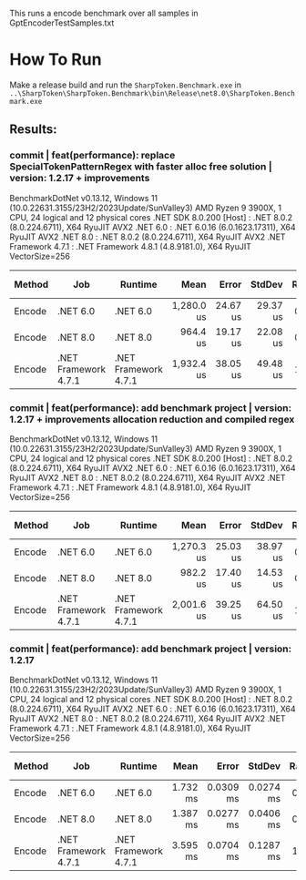 

This runs a encode benchmark over all samples in GptEncoderTestSamples.txt

# How To Run

Make a release build and run the `SharpToken.Benchmark.exe`
in `..\SharpToken\SharpToken.Benchmark\bin\Release\net8.0\SharpToken.Benchmark.exe`




## Results:


### commit | feat(performance): replace SpecialTokenPatternRegex with faster alloc free solution | version: 1.2.17 + improvements

BenchmarkDotNet v0.13.12, Windows 11 (10.0.22631.3155/23H2/2023Update/SunValley3)
AMD Ryzen 9 3900X, 1 CPU, 24 logical and 12 physical cores
.NET SDK 8.0.200
  [Host]               : .NET 8.0.2 (8.0.224.6711), X64 RyuJIT AVX2
  .NET 6.0             : .NET 6.0.16 (6.0.1623.17311), X64 RyuJIT AVX2
  .NET 8.0             : .NET 8.0.2 (8.0.224.6711), X64 RyuJIT AVX2
  .NET Framework 4.7.1 : .NET Framework 4.8.1 (4.8.9181.0), X64 RyuJIT VectorSize=256


| Method | Job                  | Runtime              | Mean       | Error    | StdDev   | Ratio | RatioSD | Gen0     | Gen1    | Allocated  | Alloc Ratio |
|------- |--------------------- |--------------------- |-----------:|---------:|---------:|------:|--------:|---------:|--------:|-----------:|------------:|
| Encode | .NET 6.0             | .NET 6.0             | 1,280.0 us | 24.67 us | 29.37 us |  0.66 |    0.02 | 105.4688 |  7.8125 |  876.45 KB |        0.84 |
| Encode | .NET 8.0             | .NET 8.0             |   964.4 us | 19.17 us | 22.08 us |  0.50 |    0.02 | 105.4688 |  8.7891 |  867.93 KB |        0.83 |
| Encode | .NET Framework 4.7.1 | .NET Framework 4.7.1 | 1,932.4 us | 38.05 us | 49.48 us |  1.00 |    0.00 | 169.9219 | 15.6250 | 1045.58 KB |        1.00 |


### commit | feat(performance): add benchmark project | version: 1.2.17 + improvements allocation reduction and compiled regex

BenchmarkDotNet v0.13.12, Windows 11 (10.0.22631.3155/23H2/2023Update/SunValley3)
AMD Ryzen 9 3900X, 1 CPU, 24 logical and 12 physical cores
.NET SDK 8.0.200
  [Host]               : .NET 8.0.2 (8.0.224.6711), X64 RyuJIT AVX2
  .NET 6.0             : .NET 6.0.16 (6.0.1623.17311), X64 RyuJIT AVX2
  .NET 8.0             : .NET 8.0.2 (8.0.224.6711), X64 RyuJIT AVX2
  .NET Framework 4.7.1 : .NET Framework 4.8.1 (4.8.9181.0), X64 RyuJIT VectorSize=256


| Method | Job                  | Runtime              | Mean       | Error    | StdDev   | Ratio | RatioSD | Gen0     | Gen1    | Allocated  | Alloc Ratio |
|------- |--------------------- |--------------------- |-----------:|---------:|---------:|------:|--------:|---------:|--------:|-----------:|------------:|
| Encode | .NET 6.0             | .NET 6.0             | 1,270.3 us | 25.03 us | 38.97 us |  0.64 |    0.03 | 105.4688 |  7.8125 |  876.45 KB |        0.84 |
| Encode | .NET 8.0             | .NET 8.0             |   982.2 us | 17.40 us | 14.53 us |  0.49 |    0.02 | 105.4688 |  7.8125 |  867.94 KB |        0.83 |
| Encode | .NET Framework 4.7.1 | .NET Framework 4.7.1 | 2,001.6 us | 39.25 us | 64.50 us |  1.00 |    0.00 | 167.9688 | 15.6250 | 1045.58 KB |        1.00 |


### commit | feat(performance): add benchmark project | version: 1.2.17

BenchmarkDotNet v0.13.12, Windows 11 (10.0.22631.3155/23H2/2023Update/SunValley3)
AMD Ryzen 9 3900X, 1 CPU, 24 logical and 12 physical cores
.NET SDK 8.0.200
  [Host]               : .NET 8.0.2 (8.0.224.6711), X64 RyuJIT AVX2
  .NET 6.0             : .NET 6.0.16 (6.0.1623.17311), X64 RyuJIT AVX2
  .NET 8.0             : .NET 8.0.2 (8.0.224.6711), X64 RyuJIT AVX2
  .NET Framework 4.7.1 : .NET Framework 4.8.1 (4.8.9181.0), X64 RyuJIT VectorSize=256


| Method | Job                  | Runtime              | Mean     | Error     | StdDev    | Ratio | RatioSD | Gen0     | Gen1    | Allocated | Alloc Ratio |
|------- |--------------------- |--------------------- |---------:|----------:|----------:|------:|--------:|---------:|--------:|----------:|------------:|
| Encode | .NET 6.0             | .NET 6.0             | 1.732 ms | 0.0309 ms | 0.0274 ms |  0.49 |    0.01 | 191.4063 | 15.6250 |   1.53 MB |        0.62 |
| Encode | .NET 8.0             | .NET 8.0             | 1.387 ms | 0.0277 ms | 0.0406 ms |  0.39 |    0.02 | 191.4063 | 15.6250 |   1.53 MB |        0.62 |
| Encode | .NET Framework 4.7.1 | .NET Framework 4.7.1 | 3.595 ms | 0.0704 ms | 0.1287 ms |  1.00 |    0.00 | 406.2500 | 39.0625 |   2.46 MB |        1.00 |
